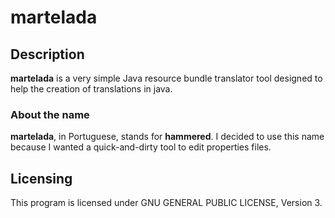 # martelada

## Description

**martelada** is a very simple Java resource bundle translator tool designed to
help the creation of translations in java.

### About the name

**martelada**, in Portuguese, stands for **hammered**. I decided to use this
name because I wanted a quick-and-dirty tool to edit properties files.

## Licensing

This program is licensed under GNU GENERAL PUBLIC LICENSE, Version 3.
